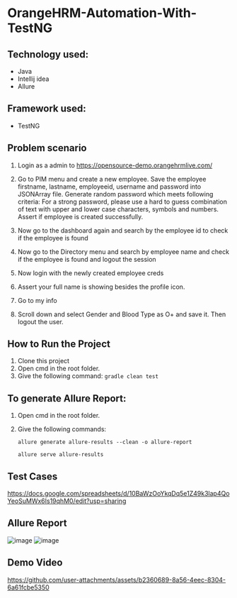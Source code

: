 # OrangeHRM-Automation-With-TestNG

## Technology used:
- Java
- Intellij idea
- Allure

## Framework used:
  - TestNG

## Problem scenario 
1. Login as a admin to https://opensource-demo.orangehrmlive.com/
2. Go to PIM menu and create a new employee. Save the employee firstname, lastname, employeeid, username and password into JSONArray file. Generate random password which meets following criteria:
For a strong password, please use a hard to guess combination of text with upper and lower case characters, symbols and numbers. Assert if employee is created successfully.

3. Now go to the dashboard again and search by the employee id to check if the employee is found
4. Now go to the Directory menu and search by employee name and check if the employee is found and logout the session
5. Now login with the newly created employee creds
6. Assert your full name is showing besides the profile icon.
7. Go to my info
8. Scroll down and select Gender and Blood Type as O+ and save it. Then logout the user.

## How to Run the Project
1. Clone this project
2. Open cmd in the root folder.
3. Give the following command:  ````gradle clean test````

## To generate Allure Report:
1. Open cmd in the root folder.
2. Give the following commands:
   
   ````allure generate allure-results --clean -o allure-report````
   
   ````allure serve allure-results````
## Test Cases 
https://docs.google.com/spreadsheets/d/10BaWzOoYkqDq5e1Z49k3lap4QoYeoSuMWx6Is19qhM0/edit?usp=sharing
## Allure Report
![image](https://github.com/user-attachments/assets/6a8e8274-d5c0-4d4c-9c60-42386e75bce3)
![image](https://github.com/user-attachments/assets/25c120c3-1333-4712-b5cc-fdfc4ea2b581)


## Demo Video

https://github.com/user-attachments/assets/b2360689-8a56-4eec-8304-6a61fcbe5350

